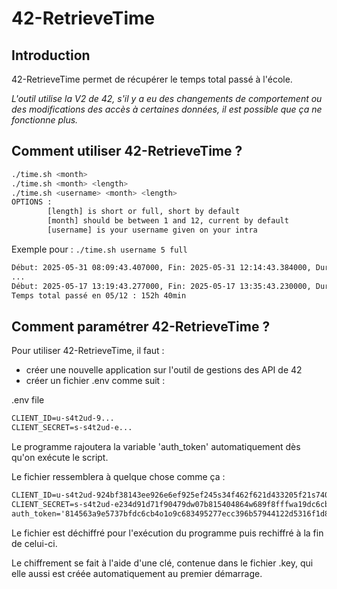 # 42-RetrieveTime #

## Introduction ##

42-RetrieveTime permet de récupérer le temps total passé à l'école.

*L'outil utilise la V2 de 42, s'il y a eu des changements de comportement ou des modifications des accès à certaines données, il est possible que ça ne fonctionne plus.*

## Comment utiliser 42-RetrieveTime ? ##

```sh
./time.sh <month>
./time.sh <month> <length>
./time.sh <username> <month> <length>
OPTIONS :
        [length] is short or full, short by default
        [month] should be between 1 and 12, current by default
        [username] is your username given on your intra
```

Exemple pour : `./time.sh username 5 full`

```txt
Début: 2025-05-31 08:09:43.407000, Fin: 2025-05-31 12:14:43.384000, Durée: 4:04:59.977000
...
Début: 2025-05-17 13:19:43.277000, Fin: 2025-05-17 13:35:43.230000, Durée: 0:15:59.953000
Temps total passé en 05/12 : 152h 40min
```

## Comment paramétrer 42-RetrieveTime ? ##

Pour utiliser 42-RetrieveTime, il faut :

* créer une nouvelle application sur l'outil de gestions des API de 42
* créer un fichier .env comme suit :

.env file

```txt
CLIENT_ID=u-s4t2ud-9...
CLIENT_SECRET=s-s4t2ud-e...
```

Le programme rajoutera la variable 'auth_token' automatiquement dès qu'on exécute le script.

Le fichier ressemblera à quelque chose comme ça :

```txt
CLIENT_ID=u-s4t2ud-924bf38143ee926e6ef925ef245s34f462f621d433205f21s740a224190f34e
CLIENT_SECRET=s-s4t2ud-e234d91d71f90479dw07b815404864w689f8fffwa19dc6cb4o1o9c68361aa5
auth_token='814563a9e5737bfdc6cb4o1o9c683495277ecc396b57944122d5316f1d8d51a6'
```

Le fichier est déchiffré pour l'exécution du programme puis rechiffré à la fin de celui-ci.

Le chiffrement se fait à l'aide d'une clé, contenue dans le fichier .key, qui elle aussi est créée automatiquement au premier démarrage.
